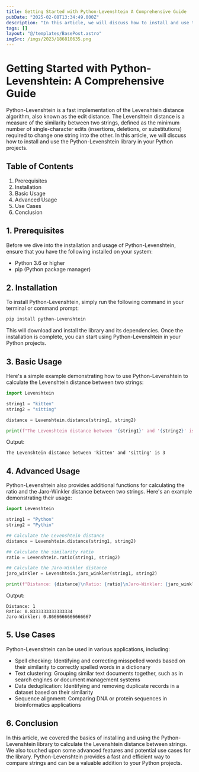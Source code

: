```yaml
---
title: Getting Started with Python-Levenshtein A Comprehensive Guide
pubDate: "2025-02-08T13:34:49.000Z"
description: "In this article, we will discuss how to install and use the Python-Levenshtein library in your Python projects"
tags: []
layout: "@/templates/BasePost.astro"
imgSrc: /imgs/2023/186810635.png
---
```

# Getting Started with Python-Levenshtein: A Comprehensive Guide

Python-Levenshtein is a fast implementation of the Levenshtein distance algorithm, also known as the edit distance. The Levenshtein distance is a measure of the similarity between two strings, defined as the minimum number of single-character edits (insertions, deletions, or substitutions) required to change one string into the other. In this article, we will discuss how to install and use the Python-Levenshtein library in your Python projects.

## Table of Contents

1. Prerequisites
2. Installation
3. Basic Usage
4. Advanced Usage
5. Use Cases
6. Conclusion

## 1. Prerequisites

Before we dive into the installation and usage of Python-Levenshtein, ensure that you have the following installed on your system:

- Python 3.6 or higher
- pip (Python package manager)

## 2. Installation

To install Python-Levenshtein, simply run the following command in your terminal or command prompt:

```bash
pip install python-Levenshtein
```

This will download and install the library and its dependencies. Once the installation is complete, you can start using Python-Levenshtein in your Python projects.

## 3. Basic Usage

Here's a simple example demonstrating how to use Python-Levenshtein to calculate the Levenshtein distance between two strings:

```python
import Levenshtein

string1 = "kitten"
string2 = "sitting"

distance = Levenshtein.distance(string1, string2)

print(f"The Levenshtein distance between '{string1}' and '{string2}' is {distance}")
```

Output:

```
The Levenshtein distance between 'kitten' and 'sitting' is 3
```

## 4. Advanced Usage

Python-Levenshtein also provides additional functions for calculating the ratio and the Jaro-Winkler distance between two strings. Here's an example demonstrating their usage:

```python
import Levenshtein

string1 = "Python"
string2 = "Pythin"

## Calculate the Levenshtein distance
distance = Levenshtein.distance(string1, string2)

## Calculate the similarity ratio
ratio = Levenshtein.ratio(string1, string2)

## Calculate the Jaro-Winkler distance
jaro_winkler = Levenshtein.jaro_winkler(string1, string2)

print(f"Distance: {distance}\nRatio: {ratio}\nJaro-Winkler: {jaro_winkler}")
```

Output:

```
Distance: 1
Ratio: 0.8333333333333334
Jaro-Winkler: 0.8666666666666667
```

## 5. Use Cases

Python-Levenshtein can be used in various applications, including:

- Spell checking: Identifying and correcting misspelled words based on their similarity to correctly spelled words in a dictionary
- Text clustering: Grouping similar text documents together, such as in search engines or document management systems
- Data deduplication: Identifying and removing duplicate records in a dataset based on their similarity
- Sequence alignment: Comparing DNA or protein sequences in bioinformatics applications

## 6. Conclusion

In this article, we covered the basics of installing and using the Python-Levenshtein library to calculate the Levenshtein distance between strings. We also touched upon some advanced features and potential use cases for the library. Python-Levenshtein provides a fast and efficient way to compare strings and can be a valuable addition to your Python projects.
